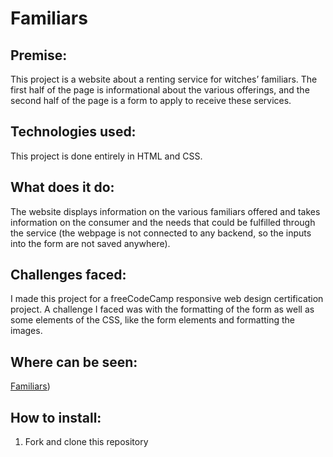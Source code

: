 # Familiars

## Premise: 
This project is a website about a renting service for witches’ familiars. The first half of the page is informational about the various offerings, and the second half of the page is a form to apply to receive these services.

## Technologies used: 
This project is done entirely in HTML and CSS.

## What does it do: 
The website displays information on the various familiars offered and takes information on the consumer and the needs that could be fulfilled through the service (the webpage is not connected to any backend, so the inputs into the form are not saved anywhere).

## Challenges faced: 
I made this project for a freeCodeCamp responsive web design certification project. A challenge I faced was with the formatting of the form as well as some elements of the CSS, like the form elements and formatting the images.

## Where can be seen: 
[Familiars](https://sarahknego.github.io/Familiars/)) 

## How to install:
1. Fork and clone this repository
